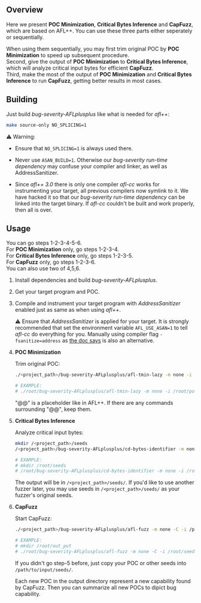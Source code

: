 ## Overview

Here we present **POC Minimization**, **Critical Bytes Inference** and **CapFuzz**, which are based on AFL++. You can use these three parts either seperately or sequentially.

When using them sequentially, you may first trim original POC by **POC Minimization** to speed up subsequent procedure.  
Second, give the output of **POC Minimization** to **Critical Bytes Inference**, which will analyze critical input bytes for efficient **CapFuzz**.  
Third, make the most of the output of **POC Minimization** and **Critical Bytes Inference** to run **CapFuzz**, getting better results in most cases.

## Building

Just build *bug-severity-AFLplusplus* like what is needed for *afl++*:

```bash
make source-only NO_SPLICING=1
```

:warning: Warning:

 - Ensure that `NO_SPLICING=1` is always used there.

 - Never use `ASAN_BUILD=1`. Otherwise our *bug-severity run-time dependency* may confuse your compiler and linker, as well as AddressSanitizer.

 - Since *afl++ 3.0* there is only one compiler *afl-cc* works for instrumenting your target, all previous compilers now symlink to it. We have hacked it so that our *bug-severity run-time dependency* can be linked into the target binary. If *afl-cc* couldn't be built and work properly, then all is over.

## Usage

You can go steps 1-2-3-4-5-6.  
For **POC Minimization** only, go steps 1-2-3-4.  
For **Critical Bytes Inference** only, go steps 1-2-3-5.  
For **CapFuzz** only, go steps 1-2-3-6.  
You can also use two of 4,5,6.

1. Install dependencies and build *bug-severity-AFLplusplus*.

2. Get your target program and POC.

3. Compile and instrument your target program with *AddressSanitizer* enabled just as same as when using *afl++*.
   
   :warning: Ensure that *AddressSanitizer* is applied for your target. It is strongly recommended that set the environment variable `AFL_USE_ASAN=1` to tell  *afl-cc* do everything for you. Manually using compiler flag `-fsanitize=address` as [the doc says](https://github.com/google/sanitizers/wiki/AddressSanitizer) is also an alternative. 

4. **POC Minimization**

    Trim original POC:

    ```bash
    ./<project_path>/bug-severity-AFLplusplus/afl-tmin-lazy -m none -i /path/to/original/poc -o /path/to/minimized/poc -- /path/to/target/program @@

    # EXAMPLE:
    # ./root/bug-severity-AFLplusplus/afl-tmin-lazy -m none -i /root/poc -o /root/poc_tmin -- /root/libtiff/tools/tiffcrop -H 341 @@ /tmp/foo
    ```

    "@@" is a placeholder like in AFL++. If there are any commands surrounding "@@", keep them.

5. **Critical Bytes Inference**

    Analyze critical input bytes:

    ```bash
    mkdir /<project_path>/seeds
    /<project_path>/bug-severity-AFLplusplus/cd-bytes-identifier -m none -i /path/to/poc -o /tmp/foo -g -c /tmp/constraints.res -k /<project_path>/seeds/ -- /path/to/target/program @@

    # EXAMPLE:
    # mkdir /root/seeds
    # /root/bug-severity-AFLplusplus/cd-bytes-identifier -m none -i /root/poc -o /tmp/foo -g -c /tmp/constraints.res -k /root/seeds/ -- /root/libtiff/tools/tiffcrop -H 341 @@ /tmp/foo
    ```

    The output will be in `/<project_path>/seeds/`. If you'd like to use another fuzzer later, you may use seeds in `/<project_path>/seeds/` as your fuzzer's original seeds.

6. **CapFuzz**

    Start CapFuzz:

    ```bash
    ./<project_path>/bug-severity-AFLplusplus/afl-fuzz -m none -C -i /path/to/input/seeds/ -o /path/to/output/ -k /path/to/original/poc -- /path/to/target/program @@

    # EXAMPLE:
    # mkdir /root/out_put
    # ./root/bug-severity-AFLplusplus/afl-fuzz -m none -C -i /root/seeds -o /root/out_put/ -k /root/poc -- /root/libtiff/tools/tiffcrop -H 341 @@ /tmp/foo
    ```

    If you didn't go step-5 before, just copy your POC or other seeds into `/path/to/input/seeds/`.

    Each new POC in the output directory represent a new capability found by CapFuzz.  Then you can summarize all new POCs to dipict bug capability.
    